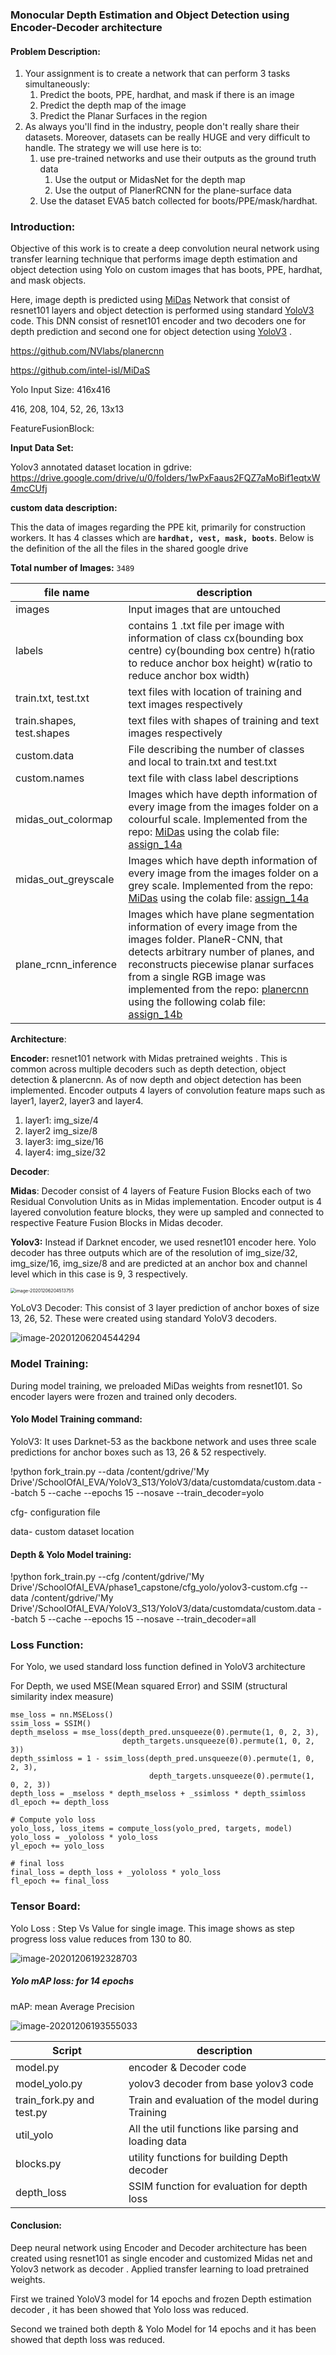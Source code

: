 ### Monocular Depth Estimation and Object Detection using Encoder-Decoder architecture

#### Problem Description:

1. Your assignment is to create a network that can perform 3 tasks simultaneously:
   1. Predict the boots, PPE, hardhat, and mask if there is an image
   2. Predict the depth map of the image
   3. Predict the Planar Surfaces in the region
2. As always you'll find in the industry, people don't really share their datasets. Moreover, datasets can be really HUGE and very difficult to handle. The strategy we will use here is to:
   1. use pre-trained networks and use their outputs as the ground truth data
      1. Use the output or MidasNet for the depth map
      2. Use the output of PlanerRCNN for the plane-surface data
   2. Use the dataset EVA5 batch collected for boots/PPE/mask/hardhat. 

### Introduction:

Objective of this work is to create a deep convolution neural network using transfer learning technique that performs image depth estimation and object detection using Yolo on custom images that has boots, PPE, hardhat, and mask objects.

Here, image depth is predicted using [MiDas](https://github.com/intel-isl/MiDaS) Network that consist of resnet101 layers and object detection is performed using standard [YoloV3](https://github.com/theschoolofai/YoloV3) code.  This DNN consist of resnet101 encoder and two decoders one for depth prediction and second one for object detection using [YoloV3](https://github.com/theschoolofai/YoloV3) .

https://github.com/NVlabs/planercnn

https://github.com/intel-isl/MiDaS

Yolo Input Size: 416x416

416, 208, 104, 52, 26, 13x13

FeatureFusionBlock: 

**Input Data Set:**

Yolov3 annotated dataset location in gdrive: https://drive.google.com/drive/u/0/folders/1wPxFaaus2FQZ7aMoBif1eqtxW4mcCUfj

**custom data description:**

This the data of images regarding the PPE kit, primarily for construction workers. It has 4 classes which are **`hardhat, vest, mask, boots`**. Below is the definition of the all the files in the shared google drive

**Total number of Images:** `3489`

| file name                 | description                                                  |
| ------------------------- | ------------------------------------------------------------ |
| images                    | Input images that are untouched                              |
| labels                    | contains 1 .txt file per image with information of class cx(bounding box centre) cy(bounding box centre) h(ratio to reduce anchor box height) w(ratio to reduce anchor box width) |
| train.txt, test.txt       | text files with location of training and text images respectively |
| train.shapes, test.shapes | text files with shapes of training and text images respectively |
| custom.data               | File describing the number of classes and local to train.txt and test.txt |
| custom.names              | text file with class label descriptions                      |
| midas_out_colormap        | Images which have depth information of every image from the images folder on a colourful scale. Implemented from the repo: [MiDas](https://github.com/intel-isl/MiDaS) using the colab file: [assign_14a](https://github.com/theschoolof-ai/JEDI/blob/master/S14/Session14_MiDas.ipynb) |
| midas_out_greyscale       | Images which have depth information of every image from the images folder on a grey scale. Implemented from the repo: [MiDas](https://github.com/intel-isl/MiDaS) using the colab file: [assign_14a](https://github.com/theschoolof-ai/JEDI/blob/master/S14/Session14_MiDas.ipynb) |
| plane_rcnn_inference      | Images which have plane segmentation information of every image from the images folder. PlaneR-CNN, that detects arbitrary number of planes, and reconstructs piecewise planar surfaces from a single RGB image was implemented from the repo: [planercnn](https://github.com/NVlabs/planercnn) using the following colab file: [assign_14b](https://github.com/theschoolof-ai/JEDI/blob/master/S14/assignment_EVA5_JEDI_14b.ipynb) |



**Architecture**:

**Encoder:**  resnet101 network with Midas pretrained weights . This is common across multiple decoders such as depth detection, object detection & planercnn. As of now depth and object detection has been implemented. Encoder outputs 4 layers of convolution feature maps such as layer1, layer2, layer3 and layer4.

1. layer1: img_size/4
2. layer2 img_size/8
3. layer3: img_size/16
4. layer4: img_size/32

**Decoder**:

**Midas**: Decoder consist of 4 layers of Feature Fusion Blocks each of two Residual Convolution Units as in Midas implementation. Encoder output is 4 layered convolution feature blocks, they were up sampled and connected to respective Feature Fusion Blocks in Midas decoder.

**Yolov3:** Instead if Darknet encoder, we used resnet101 encoder here. Yolo decoder has three outputs which are of the resolution of img_size/32, img_size/16, img_size/8 and are predicted at an anchor box and channel level which in this case is 9, 3 respectively. 

<img src="C:\Users\tparamas\AppData\Roaming\Typora\typora-user-images\image-20201206204513755.png" alt="image-20201206204513755" style="zoom:50%;" />



YoLoV3 Decoder: This consist of 3 layer prediction of anchor boxes of size 13, 26, 52. These were created using standard YoloV3 decoders.

![image-20201206204544294](C:\Users\tparamas\AppData\Roaming\Typora\typora-user-images\image-20201206204544294.png)

### Model Training:

During model training, we preloaded MiDas weights from resnet101. So encoder layers were frozen and trained only decoders.



#### Yolo Model Training command:

YoloV3: It uses Darknet-53 as the backbone network and uses three scale predictions for anchor boxes  such as 13, 26 & 52 respectively.

!python fork_train.py --data /content/gdrive/'My Drive'/SchoolOfAI_EVA/YoloV3_S13/YoloV3/data/customdata/custom.data --batch 5 --cache --epochs 15 --nosave --train_decoder=yolo

cfg- configuration file

data- custom dataset location



#### Depth & Yolo Model training:

!python fork_train.py --cfg /content/gdrive/'My Drive'/SchoolOfAI_EVA/phase1_capstone/cfg_yolo/yolov3-custom.cfg --data /content/gdrive/'My Drive'/SchoolOfAI_EVA/YoloV3_S13/YoloV3/data/customdata/custom.data --batch 5 --cache --epochs 15 --nosave --train_decoder=all



### Loss Function:

For Yolo, we used standard loss function defined in YoloV3 architecture

For Depth, we used MSE(Mean squared Error) and SSIM (structural similarity index measure)



```
mse_loss = nn.MSELoss()
ssim_loss = SSIM()
depth_mseloss = mse_loss(depth_pred.unsqueeze(0).permute(1, 0, 2, 3),
                         depth_targets.unsqueeze(0).permute(1, 0, 2, 3))
depth_ssimloss = 1 - ssim_loss(depth_pred.unsqueeze(0).permute(1, 0, 2, 3),
                               depth_targets.unsqueeze(0).permute(1, 0, 2, 3))
depth_loss = _mseloss * depth_mseloss + _ssimloss * depth_ssimloss
dl_epoch += depth_loss

# Compute yolo loss
yolo_loss, loss_items = compute_loss(yolo_pred, targets, model)
yolo_loss = _yololoss * yolo_loss
yl_epoch += yolo_loss

# final loss
final_loss = depth_loss + _yololoss * yolo_loss
fl_epoch += final_loss
```

### Tensor Board:



Yolo Loss : Step Vs Value for single image. This image shows as step progress loss value reduces from 130 to 80.

![image-20201206192328703](C:\Users\tparamas\AppData\Roaming\Typora\typora-user-images\image-20201206192328703.png)

##### Yolo mAP loss: for 14 epochs 

mAP: mean Average Precision

![image-20201206193555033](C:\Users\tparamas\AppData\Roaming\Typora\typora-user-images\image-20201206193555033.png)



| Script                    | description                                          |
| ------------------------- | ---------------------------------------------------- |
| model.py                  | encoder & Decoder code                               |
| model_yolo.py             | yolov3 decoder from base yolov3 code                 |
| train_fork.py and test.py | Train and evaluation of the model during Training    |
| util_yolo                 | All the util functions like parsing and loading data |
| blocks.py                 | utility functions for building Depth decoder         |
| depth_loss                | SSIM function for evaluation for depth loss          |

#### Conclusion:

Deep neural network using Encoder and Decoder architecture has been created using resnet101 as single encoder and customized Midas net and Yolov3 network as decoder . Applied transfer learning to load pretrained weights. 

First we trained YoloV3 model for 14 epochs and frozen Depth estimation decoder , it has been showed that Yolo loss was reduced.

Second we trained both depth & Yolo Model for 14 epochs and it has been showed that depth loss was reduced.



